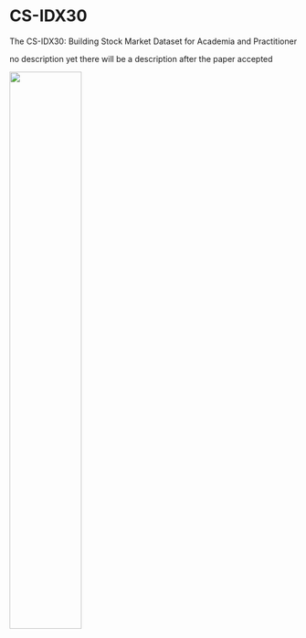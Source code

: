 # CS-IDX30
The CS-IDX30: Building Stock Market Dataset for Academia and Practitioner

no description yet
there will be a description after the paper accepted

<img src="h[ttps://github.com/Anderies/stochastic-constant-pruninglayers/blob/master/Figure/CONV-AFTER-1.png](https://github.com/Anderies/CS-IDX30/blob/master/Silver%20Simple%20Coming%20Soon%20(Flyer).jpg)" width="50%" height="50%">

